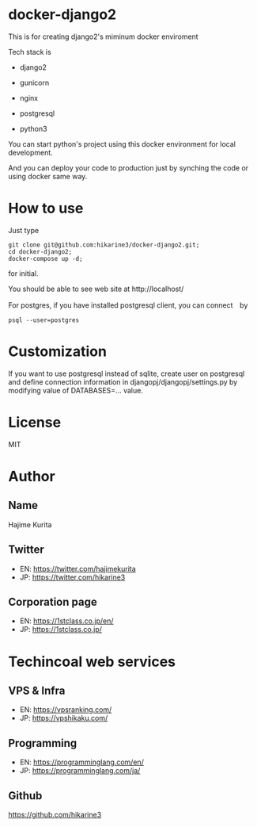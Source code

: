 # docker-django2

This is for creating django2's miminum docker enviroment

Tech stack is

- django2

- gunicorn

- nginx

- postgresql

- python3


You can start python's project using this docker environment for local development.

And you can deploy your code to production just by synching the code or using docker same way.

# How to use

Just type
```
git clone git@github.com:hikarine3/docker-django2.git;
cd docker-django2;
docker-compose up -d;
```
for initial.

You should be able to see web site at
http://localhost/

For postgres, if you have installed postgresql client, you can connect　by
```
psql --user=postgres
```

# Customization

If you want to use postgresql instead of sqlite,
create user on postgresql and define connection information in djangopj/djangopj/settings.py by modifying value of DATABASES=... value.

# License

MIT

# Author

## Name
Hajime Kurita

## Twitter
- EN: https://twitter.com/hajimekurita
- JP: https://twitter.com/hikarine3

## Corporation page
- EN: https://1stclass.co.jp/en/
- JP: https://1stclass.co.jp/

# Techincoal web services
## VPS & Infra
- EN: https://vpsranking.com/
- JP: https://vpshikaku.com/

## Programming
- EN: https://programminglang.com/en/
- JP: https://programminglang.com/ja/

## Github
https://github.com/hikarine3
